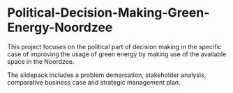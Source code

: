 # Political-Decision-Making-Green-Energy-Noordzee
This project focuses on the political part of decision making in the specific case of improving the usage of green energy by making use of the available space in the Noordzee.

The slidepack includes a problem demarcation, stakeholder analysis, comparative business case and strategic management plan.
